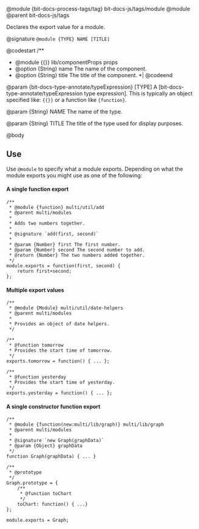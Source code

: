 @module {bit-docs-process-tags/tag} bit-docs-js/tags/module @module
@parent bit-docs-js/tags

Declares the export value for a module.

@signature `@module {TYPE} NAME [TITLE]`

@codestart
/**
 * @module {{}} lib/componentProps props
 * @option {String} name The name of the component.
 * @option {String} title The title of the component.
 *|
@codeend

@param {bit-docs-type-annotate/typeExpression} [TYPE] A
[bit-docs-type-annotate/typeExpression type expression]. This is typically an
object specified like: `{{}}` or a function like `{function}`.

@param {String} NAME The name of the type.

@param {String} TITLE The title of the type used for display purposes.

@body

## Use

Use `@module` to specify what a module exports.  Depending on what the module
exports you might use as one of the following:

#### A single function export

```
/**
 * @module {function} multi/util/add
 * @parent multi/modules
 * 
 * Adds two numbers together.
 * 
 * @signature `add(first, second)`
 * 
 * @param {Number} first The first number.
 * @param {Number} second The second number to add.
 * @return {Number} The two numbers added together.
 */
module.exports = function(first, second) {
	return first+second;
};
```

#### Multiple export values

```
/**
 * @module {Module} multi/util/date-helpers
 * @parent multi/modules
 * 
 * Provides an object of date helpers.
 */

/**
 * @function tomorrow
 * Provides the start time of tomorrow. 
 */
exports.tomorrow = function() { ... };

/**
 * @function yesterday
 * Provides the start time of yesterday. 
 */
exports.yesterday = function() { ... };
```

#### A single constructor function export

```
/**
 * @module {function(new:multi/lib/graph)} multi/lib/graph
 * @parent multi/modules
 * 
 * @signature `new Graph(graphData)`
 * @param {Object} graphData
 */
function Graph(graphData) { ... }

/**
 * @prototype
 */
Graph.prototype = {
	/**
	 * @function toChart
	 */
	toChart: function() { ...}
};

module.exports = Graph;
```
